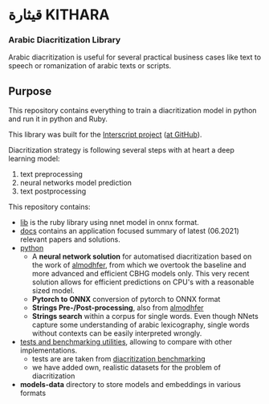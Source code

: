 # قيثارة KITHARA 
### Arabic Diacritization Library
Arabic diacritization is useful for several practical business cases like text to speech or romanization of arabic texts or scripts.

## Purpose

This repository contains everything to train a diacritization model in python and run it in python and Ruby.

This library was built for the [Interscript project](https://www.interscript.com) ([at GitHub](https://github.com/secryst/secryst)).

Diacritization strategy is following several steps with at heart a deep learning model:
	
1. text preprocessing
2. neural networks model prediction
3. text postprocessing
 
This repository contains: 

- [lib](https://github.com/interscript/arabic-diacritization/tree/master/lib) is the ruby library using nnet model in onnx format.
- [docs](https://github.com/interscript/arabic-diacritization/tree/master/docs) contains an application focused summary of latest (06.2021) relevant papers and solutions.
- [python](https://github.com/interscript/arabic-diacritization/tree/master/python)  
	- A **neural network solution** for automatised diacritization based on the work of [almodhfer](https://github.com/almodhfer/Arabic_Diacritization), from which we overtook the baseline and more advanced and efficient CBHG models only. 
This very recent solution allows for efficient predictions on CPU's with a reasonable sized model.
	* **Pytorch to ONNX** conversion of pytorch to ONNX format
	* **Strings Pre-/Post-processing**, also from [almodhfer](https://github.com/almodhfer/Arabic_Diacritization)
	* **Strings search** within a corpus for single words. Even though NNets capture some understanding of arabic lexicography, single words without contexts can be easily interpreted wrongly. 
- [tests and benchmarking utilities](https://github.com/interscript/arabic-diacritization/tree/master/tests-benchmarks), allowing to compare with other implementations. 
	* tests are are taken from [diacritization benchmarking](https://github.com/AliOsm/arabic-text-diacritization)
	* we have added own, realistic datasets for the problem of diacritization
- **models-data** directory to store models and embeddings in various formats
